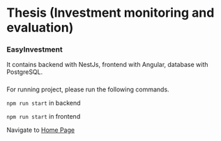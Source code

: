 # Thesis (Investment monitoring and evaluation)
### EasyInvestment
It contains backend with NestJs, frontend with Angular, database with PostgreSQL.
###
For running project, please run the following commands.

`npm run start` in backend

`npm run start` in frontend

Navigate to  <a href="http://localhost:4200/">Home Page</a>
